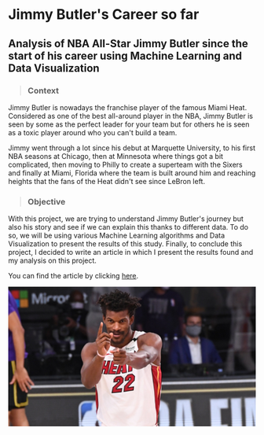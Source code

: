 # Jimmy Butler's Career so far

## Analysis of NBA All-Star Jimmy Butler since the start of his career using Machine Learning and Data Visualization

>### Context

Jimmy Butler is nowadays the franchise player of the famous Miami Heat. Considered as one of the best all-around player in the NBA, Jimmy Butler is seen by some as the perfect leader for your team but for others he is seen as a toxic player around who you can't build a team.

Jimmy went through a lot since his debut at Marquette University, to his first NBA seasons at Chicago, then at Minnesota where things got a bit complicated, then moving to Philly to create a superteam with the Sixers and finally at Miami, Florida where the team is built around him and reaching heights that the fans of the Heat didn't see since LeBron left.

>### Objective

With this project, we are trying to understand Jimmy Butler's journey but also his story and see if we can explain this thanks to different data. 
To do so, we will be using various Machine Learning algorithms and Data Visualization to present the results of this study. 
Finally, to conclude this project, I decided to write an article in which I present the results found and my analysis on this project. 

You can find the article by clicking [here](https://jackykch.github.io/MyPortfolio/homepage.html).

![alt text](https://github.com/JackyKch/JimmyButler/blob/master/assets/readme_image.jpeg)